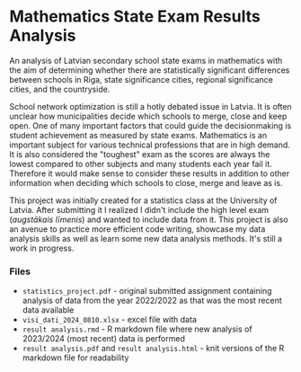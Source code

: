 # Mathematics State Exam Results Analysis
An analysis of Latvian secondary school state exams in mathematics with the aim of determining whether there are statistically significant differences between schools in Riga, state significance cities, regional significance cities, and the countryside. 

School network optimization is still a hotly debated issue in Latvia. It is often unclear how municipalities decide which schools to merge, close and keep open. One of many important factors that could guide the decisionmaking is student achievement as measured by state exams. Mathematics is an important subject for various technical professions that are in high demand. It is also considered the "toughest" exam as the scores are always the lowest compared to other subjects and many students each year fail it. Therefore it would make sense to consider these results in addition to other information when deciding which schools to close, merge and leave as is.

This project was initially created for a statistics class at the University of Latvia. After submitting it I realized I didn't include the high level exam (*augstākais līmenis*) and wanted to include data from it. This project is also an avenue to practice more efficient code writing, showcase my data analysis skills as well as learn some new data analysis methods. It's still a work in progress.

### Files
* `statistics_project.pdf` - original submitted assignment containing analysis of data from the year 2022/2022 as that was the most recent data available
* `visi_dati_2024_0810.xlsx` - excel file with data
* `result analysis.rmd` - R markdown file where new analysis of 2023/2024 (most recent) data is performed
* `result analysis.pdf` and `result analysis.html` - knit versions of the R markdown file for readability

